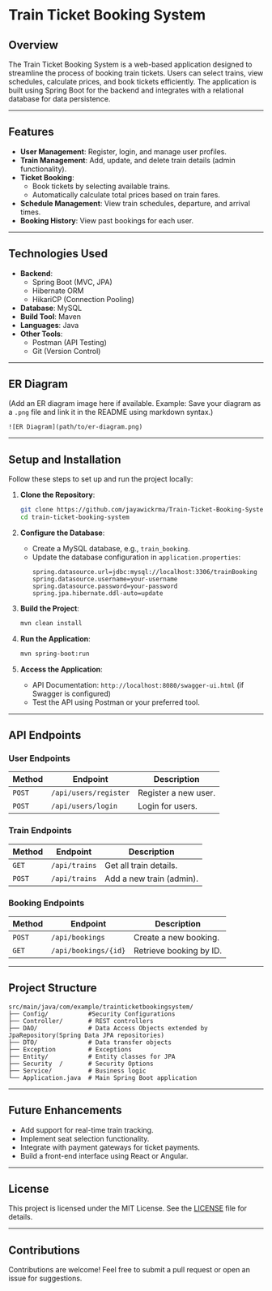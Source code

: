 # Train Ticket Booking System

## Overview
The Train Ticket Booking System is a web-based application designed to streamline the process of booking train tickets. Users can select trains, view schedules, calculate prices, and book tickets efficiently. The application is built using Spring Boot for the backend and integrates with a relational database for data persistence.

---

## Features
- **User Management**: Register, login, and manage user profiles.
- **Train Management**: Add, update, and delete train details (admin functionality).
- **Ticket Booking**:
  - Book tickets by selecting available trains.
  - Automatically calculate total prices based on train fares.
- **Schedule Management**: View train schedules, departure, and arrival times.
- **Booking History**: View past bookings for each user.

---

## Technologies Used
- **Backend**:
  - Spring Boot (MVC, JPA)
  - Hibernate ORM
  - HikariCP (Connection Pooling)
- **Database**: MySQL
- **Build Tool**: Maven
- **Languages**: Java
- **Other Tools**:
  - Postman (API Testing)
  - Git (Version Control)

---

## ER Diagram
(Add an ER diagram image here if available. Example: Save your diagram as a `.png` file and link it in the README using markdown syntax.)
```
![ER Diagram](path/to/er-diagram.png)
```

---

## Setup and Installation
Follow these steps to set up and run the project locally:

1. **Clone the Repository**:
   ```bash
   git clone https://github.com/jayawickrma/Train-Ticket-Booking-System.git
   cd train-ticket-booking-system
   ```

2. **Configure the Database**:
   - Create a MySQL database, e.g., `train_booking`.
   - Update the database configuration in `application.properties`:
     ```properties
     spring.datasource.url=jdbc:mysql://localhost:3306/trainBooking
     spring.datasource.username=your-username
     spring.datasource.password=your-password
     spring.jpa.hibernate.ddl-auto=update
     ```

3. **Build the Project**:
   ```bash
   mvn clean install
   ```

4. **Run the Application**:
   ```bash
   mvn spring-boot:run
   ```

5. **Access the Application**:
   - API Documentation: `http://localhost:8080/swagger-ui.html` (if Swagger is configured)
   - Test the API using Postman or your preferred tool.

---

## API Endpoints

### **User Endpoints**
| Method | Endpoint               | Description             |
|--------|------------------------|-------------------------|
| `POST` | `/api/users/register`  | Register a new user.    |
| `POST` | `/api/users/login`     | Login for users.        |

### **Train Endpoints**
| Method | Endpoint               | Description                |
|--------|------------------------|----------------------------|
| `GET`  | `/api/trains`          | Get all train details.     |
| `POST` | `/api/trains`          | Add a new train (admin).   |

### **Booking Endpoints**
| Method | Endpoint               | Description                |
|--------|------------------------|----------------------------|
| `POST` | `/api/bookings`        | Create a new booking.      |
| `GET`  | `/api/bookings/{id}`   | Retrieve booking by ID.    |

---

## Project Structure
```
src/main/java/com/example/trainticketbookingsystem/
├── Config/           #Security Configurations
├── Controller/       # REST controllers
├── DAO/              # Data Access Objects extended by JpaRepository(Spring Data JPA repositories)
├── DTO/              # Data transfer objects
├── Exception         # Exceptions
├── Entity/           # Entity classes for JPA
├── Security  /       # Security Options
├── Service/          # Business logic
└── Application.java  # Main Spring Boot application
```

---

## Future Enhancements
- Add support for real-time train tracking.
- Implement seat selection functionality.
- Integrate with payment gateways for ticket payments.
- Build a front-end interface using React or Angular.

---

## License
This project is licensed under the MIT License. See the [LICENSE](LICENSE) file for details.

---

## Contributions
Contributions are welcome! Feel free to submit a pull request or open an issue for suggestions.

